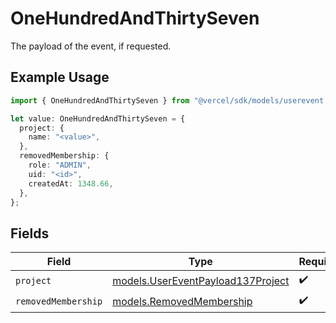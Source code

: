 # OneHundredAndThirtySeven

The payload of the event, if requested.

## Example Usage

```typescript
import { OneHundredAndThirtySeven } from "@vercel/sdk/models/userevent.js";

let value: OneHundredAndThirtySeven = {
  project: {
    name: "<value>",
  },
  removedMembership: {
    role: "ADMIN",
    uid: "<id>",
    createdAt: 1348.66,
  },
};
```

## Fields

| Field                                                                        | Type                                                                         | Required                                                                     | Description                                                                  |
| ---------------------------------------------------------------------------- | ---------------------------------------------------------------------------- | ---------------------------------------------------------------------------- | ---------------------------------------------------------------------------- |
| `project`                                                                    | [models.UserEventPayload137Project](../models/usereventpayload137project.md) | :heavy_check_mark:                                                           | N/A                                                                          |
| `removedMembership`                                                          | [models.RemovedMembership](../models/removedmembership.md)                   | :heavy_check_mark:                                                           | N/A                                                                          |